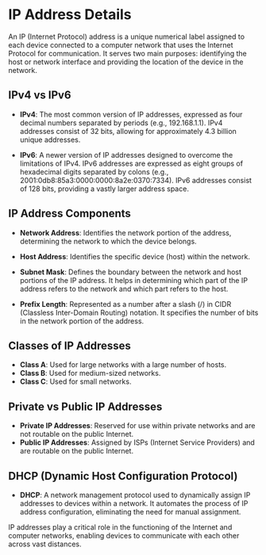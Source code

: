 # IP Address Details

An IP (Internet Protocol) address is a unique numerical label assigned to each device connected to a computer network that uses the Internet Protocol for communication. It serves two main purposes: identifying the host or network interface and providing the location of the device in the network.

## IPv4 vs IPv6

- **IPv4**: The most common version of IP addresses, expressed as four decimal numbers separated by periods (e.g., 192.168.1.1). IPv4 addresses consist of 32 bits, allowing for approximately 4.3 billion unique addresses.
  
- **IPv6**: A newer version of IP addresses designed to overcome the limitations of IPv4. IPv6 addresses are expressed as eight groups of hexadecimal digits separated by colons (e.g., 2001:0db8:85a3:0000:0000:8a2e:0370:7334). IPv6 addresses consist of 128 bits, providing a vastly larger address space.

## IP Address Components

- **Network Address**: Identifies the network portion of the address, determining the network to which the device belongs.
  
- **Host Address**: Identifies the specific device (host) within the network.

- **Subnet Mask**: Defines the boundary between the network and host portions of the IP address. It helps in determining which part of the IP address refers to the network and which part refers to the host.

- **Prefix Length**: Represented as a number after a slash (/) in CIDR (Classless Inter-Domain Routing) notation. It specifies the number of bits in the network portion of the address.

## Classes of IP Addresses

- **Class A**: Used for large networks with a large number of hosts.
- **Class B**: Used for medium-sized networks.
- **Class C**: Used for small networks.

## Private vs Public IP Addresses

- **Private IP Addresses**: Reserved for use within private networks and are not routable on the public Internet.
- **Public IP Addresses**: Assigned by ISPs (Internet Service Providers) and are routable on the public Internet.

## DHCP (Dynamic Host Configuration Protocol)

- **DHCP**: A network management protocol used to dynamically assign IP addresses to devices within a network. It automates the process of IP address configuration, eliminating the need for manual assignment.

IP addresses play a critical role in the functioning of the Internet and computer networks, enabling devices to communicate with each other across vast distances.
